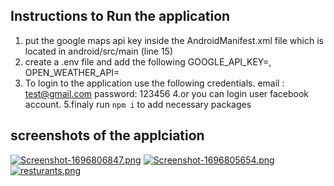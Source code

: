 ## Instructions to Run the application
1. put the google maps api key inside the AndroidManifest.xml file which is located in android/src/main (line 15)
2. create a .env file and add the following
   GOOGLE_API_KEY=,
   OPEN_WEATHER_API=
3. To login to the application use the following credentials.
   email : test@gmail.com
   password: 123456
4.or you can login user facebook account.
5.finaly run `npm i` to add necessary packages

## screenshots of the applciation 
[![Screenshot-1696806847.png](https://i.postimg.cc/T3SqzSFj/Screenshot-1696806847.png)](https://postimg.cc/Hrwy5Spj)
[![Screenshot-1696805654.png](https://i.postimg.cc/tTGdT6XY/Screenshot-1696805654.png)](https://postimg.cc/B8NP7XP0)
[![resturants.png](https://i.postimg.cc/GtckP1TR/resturants.png)](https://postimg.cc/0MBMxFCX)
   
